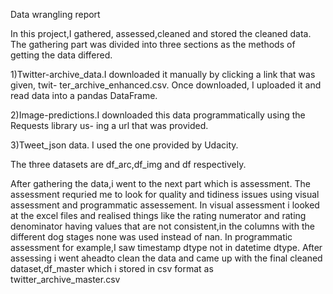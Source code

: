 Data wrangling report



In this project,I gathered, assessed,cleaned and stored the cleaned data.
The gathering part was divided into three sections as the methods of getting the data differed.

1)Twitter-archive_data.I downloaded it manually by clicking a link that was given, twit-
ter_archive_enhanced.csv. Once downloaded, I uploaded it and read data into a pandas
DataFrame.

2)Image-predictions.I downloaded this data programmatically using the Requests library us-
ing a url that was provided.

3)Tweet_json data. I used the one provided by Udacity.

The three datasets are df_arc,df_img and df respectively.

After gathering the data,i went to the next part which is assessment. The assessment requried
me to look for quality and tidiness issues using visual assessment and programmatic assessement.
In visual assessment i looked at the excel files and realised things like the rating numerator and
rating denominator having values that are not consistent,in the columns with the different dog
stages none was used instead of nan. In programmatic assessment for example,I saw timestamp
dtype not in datetime dtype.
After assessing i went aheadto clean the data and came up with the final cleaned
dataset,df_master which i stored in csv format as twitter_archive_master.csv